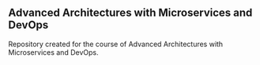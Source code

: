 ## Advanced Architectures with Microservices and DevOps

Repository created for the course of Advanced Architectures with Microservices and DevOps.
